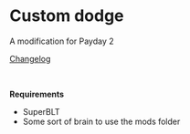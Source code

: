 # Custom dodge
A modification for Payday 2

[Changelog](https://leolama.github.io/CustomDodge/changelog.html)

&nbsp;

**Requirements**
* SuperBLT
* Some sort of brain to use the mods folder
